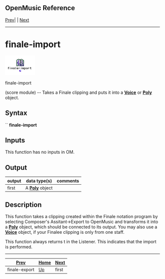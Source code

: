 OpenMusic Reference  
---  
[Prev](finale-export)| | [Next](first)  
  
* * *

# finale-import

![](figures/functions/score/finale-import.png)

  
  
finale-import  
  
(score module) \-- Takes a Finale clipping and puts it into a
[**Voice**](voice) or [**Poly**](poly) object.  

## Syntax

`` **finale-import**` `

## Inputs

This function has no inputs in OM.

## Output

output| data type(s)| comments  
---|---|---  
first| A [**Poly**](poly) object |  
  
## Description

This function takes a clipping created within the Finale notation program by
selecting Composer's Assitant->Export to OpenMusic and transforms it into a
[**Poly**](poly) object, which should be connected to its output. You may
also use a [**Voice**](voice) object, if your Finalee clipping is only
from one staff.

This function always returns t in the Listener. This indicates that the import
is performed.

* * *

[Prev](finale-export)| [Home](index)| [Next](first)  
---|---|---  
finale-export| [Up](funcref.main)| first

